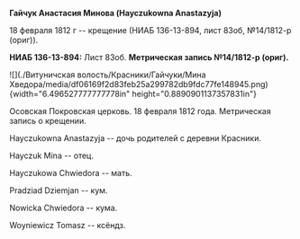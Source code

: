 **Гайчук Анастасия Минова (Hayczukowna Anastazyja)**

18 февраля 1812 г -- крещение (НИАБ 136-13-894, лист 83об, №14/1812-р
(ориг)).

**НИАБ 136-13-894:** Лист 83об. **Метрическая запись №14/1812-р
(ориг).**

![](./Витуничская волость/Красники/Гайчуки/Мина Хведора/media/df06169f2d83feb25a299782db9fdc77fe148945.png){width="6.496527777777778in"
height="0.8890901137357831in"}

Осовская Покровская церковь. 18 февраля 1812 года. Метрическая запись о
крещении.

Hayczukowna Anastazyja -- дочь родителей с деревни Красники.

Hayczuk Mina -- отец.

Hayczukowa Chwiedora -- мать.

Pradziad Dziemjan -- кум.

Nowicka Chwiedora -- кума.

Woyniewicz Tomasz -- ксёндз.
